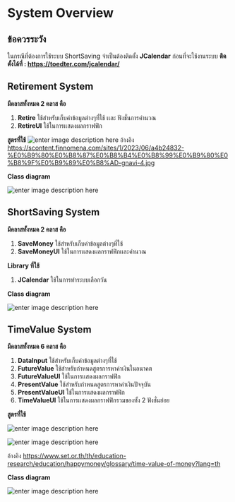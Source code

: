 # System Overview



## ข้อควรระวัง

ในกรณีที่ต้องการใช้ระบบ ShortSaving จำเป็นต้องติดตั้ง **JCalendar** ก่อนที่จะใช้งานระบบ
**ติดตั้งได้ที่ : https://toedter.com/jcalendar/**

## Retirement System
**มีคลาสทั้งหมด 2 คลาส คือ**
1. **Retire** ใช้สำหรับเก็บค่าข้อมูลต่างๆที่ใช้ เเละ ฟังชั่นการคำนวณ
2. **RetireUI** ใช้ในการเเสดงผลกราฟฟิก

**สูตรที่ใช้**
![enter image description here](https://scontent.finnomena.com/sites/1/2023/06/a4b24832-%E0%B9%80%E0%B8%87%E0%B8%B4%E0%B8%99%E0%B9%80%E0%B8%9F%E0%B9%89%E0%B8%AD-gnavi-4.jpg)
อ้างอิง https://scontent.finnomena.com/sites/1/2023/06/a4b24832-%E0%B9%80%E0%B8%87%E0%B8%B4%E0%B8%99%E0%B9%80%E0%B8%9F%E0%B9%89%E0%B8%AD-gnavi-4.jpg

**Class diagram**

![enter image description here](https://scontent.fbkk13-1.fna.fbcdn.net/v/t1.15752-9/431148157_432612692670139_6877719091523074039_n.png?_nc_cat=108&ccb=1-7&_nc_sid=5f2048&_nc_eui2=AeHZLJybjtmkzXzNeiobddkevDhAyl4Cmw28OEDKXgKbDXrB4ZEJFYWfOkmzX-fcpdexMvL_ngIkpI4j502MQQ4_&_nc_ohc=ELOWVRj2DogAX_GsNq2&_nc_ht=scontent.fbkk13-1.fna&oh=03_AdS6JSQ0QuaAiF0eOmByDsZbVtzjtApEr6fV3Gt4T79Shw&oe=661A6C65)

## ShortSaving System

**มีคลาสทั้งหมด 2 คลาส คือ**
1. **SaveMoney** ใช้สำหรับเก็บค่าข้อมูลต่างๆที่ใช้
2. **SaveMoneyUI** ใช้ในการเเสดงผลกราฟฟิกเเละคำนวณ

**Library ที่ใช้**
1. **JCalendar** ใช้ในการทำระบบเลือกวัน


**Class diagram**

![enter image description here](https://scontent.fbkk12-2.fna.fbcdn.net/v/t1.15752-9/431024559_874586234438098_8252232421008658343_n.png?_nc_cat=105&ccb=1-7&_nc_sid=5f2048&_nc_eui2=AeFMajig95vZQLK-VkxScTU6by880NSlD95vLzzQ1KUP3ggfF7wUFBzaEbw0-nZL6t2Q9ACjmH2TDcU_NYqVVtkI&_nc_ohc=hsCL4439BiMAX_m2YeI&_nc_ht=scontent.fbkk12-2.fna&oh=03_AdRBGLui6ZY0rVtlSFmrlhKCVQt6C6YeIcE1n3nqqNBLrw&oe=661A776B)

## TimeValue System

**มีคลาสทั้งหมด 6 คลาส คือ**
1. **DataInput** ใช้สำหรับเก็บค่าข้อมูลต่างๆที่ใช้
2. **FutureValue** ใช้สำหรับกำหนดสูตรการหาค่าเงินในอนาคต
3. **FutureValueUI** ใช้ในการเเสดงผลกราฟฟิก
4. **PresentValue** ใช้สำหรับกำหนดสูตรการหาค่าเงินปัจจุบัน
5. **PresentValueUI** ใช้ในการเเสดงผลกราฟฟิก
6. **TimeValueUI** ใช้ในการเเสดงผลกราฟฟิกรวมของทั้ง 2 ฟังชั่นย่อย

**สูตรที่ใช้**

![enter image description here](https://scontent.fbkk13-3.fna.fbcdn.net/v/t1.15752-9/431112720_948086676345627_6385709870919807407_n.png?_nc_cat=110&ccb=1-7&_nc_sid=5f2048&_nc_eui2=AeEL0FDMRxS6_PgNRCLHpKgZ8edk-xI8euzx52T7Ejx67G2kwhbDro7vqe69zNJhHHtnTRahMx2lpuEoe-eIcRFS&_nc_ohc=ENaLxHswzMsAX-Lps4R&_nc_ht=scontent.fbkk13-3.fna&oh=03_AdQraSZfOdEVVPepvvok-p6FQiRnmQ-jHdvOlkfa4nyJeQ&oe=6616C1E9)

![enter image description here](https://scontent.fbkk13-3.fna.fbcdn.net/v/t1.15752-9/430900629_369391182678807_8163233027430491481_n.png?_nc_cat=110&ccb=1-7&_nc_sid=5f2048&_nc_eui2=AeHAkR-PN4sV2TnFr3k_6cgiAdpcj3pmfS4B2lyPemZ9LtRfG7m-XP-UEgy1zCx__aT4yVq8SlwD4h05AY1M4go5&_nc_ohc=8YvRzLRDeF4AX8DhM78&_nc_ht=scontent.fbkk13-3.fna&oh=03_AdTZm3Nl92bcLFX6BfWeQs-euMoQ69WYvctGWjWz6ym-Gg&oe=6616CA7C)

อ้างอิง https://www.set.or.th/th/education-research/education/happymoney/glossary/time-value-of-money?lang=th

**Class diagram**

![enter image description here](https://scontent.fbkk12-2.fna.fbcdn.net/v/t1.15752-9/431223794_400847125887950_4683931009013633360_n.png?_nc_cat=105&ccb=1-7&_nc_sid=5f2048&_nc_eui2=AeHt3hG6Dnf48RuI06_yAN2oOQaUDZq2pZA5BpQNmralkIfgeTZ8Uaj6wIlypP_MVAcseO5PpnYEUDq_zQPcF47V&_nc_ohc=HIWrmD7NVBgAX9Noc0J&_nc_ht=scontent.fbkk12-2.fna&oh=03_AdT6x9crUhfnHrUd06mGb4VTPqpn7lB0Gt-pozESSb5kyg&oe=661A6386)
